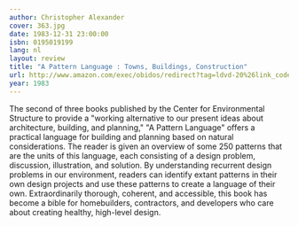 ```yaml
---
author: Christopher Alexander
cover: 363.jpg
date: 1983-12-31 23:00:00
isbn: 0195019199
lang: nl
layout: review
title: "A Pattern Language : Towns, Buildings, Construction"
url: http://www.amazon.com/exec/obidos/redirect?tag=ldvd-20%26link_code=xm2%26camp=2025%26creative=165953%26path=http://www.amazon.com/gp/redirect.html%253fASIN=0195019199%2526tag=ldvd-20%2526lcode=xm2%2526cID=2025%2526ccmID=165953%2526location=/o/ASIN/0195019199%25253FSubscriptionId=0VJDVJ14KM0P0VXDCQ82
year: 1983
---
```


The second of three books published by the Center for Environmental Structure to provide a "working alternative to our present ideas about architecture, building, and planning," "A Pattern Language" offers a practical language for building and planning based on natural considerations. The reader is given an overview of some 250 patterns that are the units of this language, each consisting of a design problem, discussion, illustration, and solution. By understanding recurrent design problems in our environment, readers can identify extant patterns in their own design projects and use these patterns to create a language of their own. Extraordinarily thorough, coherent, and accessible, this book has become a bible for homebuilders, contractors, and developers who care about creating healthy, high-level design.
